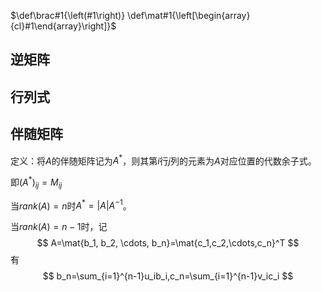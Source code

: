 $\def\brac#1{\left(#1\right)}
\def\mat#1{\left[\begin{array}{cl}#1\end{array}\right]}$

## 逆矩阵

## 行列式

## 伴随矩阵

定义：将$A$的伴随矩阵记为$A^*$，则其第$i$行$j$列的元素为$A$对应位置的代数余子式。

即$(A^*)_{ij}=M_{ij}$

当$rank(A)=n$时$A^*=|A|A^{-1}$。

当$rank(A)=n-1$时，记
$$
A=\mat{b_1, b_2, \cdots, b_n}=\mat{c_1,c_2,\cdots,c_n}^T
$$
有
$$
b_n=\sum_{i=1}^{n-1}u_ib_i,c_n=\sum_{i=1}^{n-1}v_ic_i
$$


